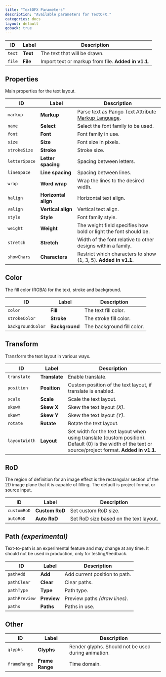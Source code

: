 ```yaml
---
title: "TextOFX Parameters"
description: "Available parameters for TextOFX."
categories: docs
layout: default
goback: true
---
```


ID | Label | Description
--- | --- | ---
``text`` | **Text** | The text that will be drawn.
``file`` | **File** | Import text or markup from file. **Added in v1.1**.

## Properties

Main properties for the text layout.

ID | Label | Description
--- | --- | ---
``markup`` | **Markup** | Parse text as [Pango Text Attribute Markup Language](https://docs.gtk.org/Pango/pango_markup.html).
``name`` | **Select** | Select the font family to be used.
``font`` | **Font** | Font family in use.
``size`` | **Size** | Font size in pixels.
``strokeSize`` | **Stroke** | Stroke size.
``letterSpace`` | **Letter spacing** | Spacing between letters.
``lineSpace`` | **Line spacing** | Spacing between lines.
``wrap`` | **Word wrap** | Wrap the lines to the desired width.
``halign`` | **Horizontal align** | Horizontal text align.
``valign`` | **Vertical align** | Vertical text align.
``style`` | **Style** | Font family style.
``weight`` | **Weight** | The weight field specifies how bold or light the font should be.
``stretch`` | **Stretch** | Width of the font relative to other designs within a family.
``showChars`` | **Characters** | Restrict which characters to show (1, 3, 5). **Added in v1.1**.

## Color

The fill color (RGBA) for the text, stroke and background.

ID | Label | Description
--- | --- | ---
``color`` | **Fill** | The text fill color.
``strokeColor`` | **Stroke** | The stroke fill color.
``backgroundColor`` | **Background** | The background fill color.

## Transform

Transform the text layout in various ways.

ID | Label | Description
--- | --- | ---
``translate`` | **Translate** | Enable translate.
``position`` | **Position** | Custom position of the text layout, if translate is enabled.
``scale`` | **Scale** | Scale the text layout.
``skewX`` | **Skew X** | Skew the text layout *(X)*.
``skewY`` | **Skew Y** | Skew the text layout *(Y)*.
``rotate`` | **Rotate** | Rotate the text layout.
``layoutWidth`` | **Layout** | Set width for the text layout when using translate (custom position). Default (0) is the width of the text or source/project format. **Added in v1.1**.

## RoD

The region of definition for an image effect is the rectangular section of the 2D image plane that it is capable of filling. The default is project format or source input.

ID | Label | Description
--- | --- | ---
``customRoD`` | **Custom RoD** | Set custom RoD size.
``autoRoD`` | **Auto RoD** | Set RoD size based on the text layout.

## Path *(experimental)*

Text-to-path is an experimental feature and may change at any time. It should not be used in production, only for testing/feedback.

ID | Label | Description
--- | --- | ---
``pathAdd`` | **Add** | Add current position to path.
``pathClear`` | **Clear** | Clear paths.
``pathType`` | **Type** | Path type.
``pathPreview`` | **Preview** | Preview paths *(draw lines)*.
``paths`` | **Paths** | Paths in use.

## Other

ID | Label | Description
--- | --- | ---
``glyphs`` | **Glyphs** | Render glyphs. Should not be used during animation.
``frameRange`` | **Frame Range** | Time domain.
